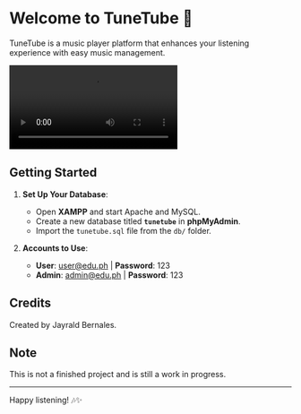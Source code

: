 # Welcome to TuneTube 🎵

TuneTube is a music player platform that enhances your listening experience with easy music management.

![Video Report](assets/Tunetube.mp4)

## Getting Started

1. **Set Up Your Database**:

   - Open **XAMPP** and start Apache and MySQL.
   - Create a new database titled **`tunetube`** in **phpMyAdmin**.
   - Import the `tunetube.sql` file from the `db/` folder.

2. **Accounts to Use**:
   - **User**: user@edu.ph | **Password**: 123
   - **Admin**: admin@edu.ph | **Password**: 123

## Credits

Created by Jayrald Bernales.

## Note

This is not a finished project and is still a work in progress.

---

Happy listening! 🎶✨
